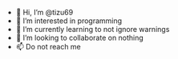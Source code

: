 - 👋 Hi, I’m @tizu69
- 👀 I’m interested in programming
- 🌱 I’m currently learning to not ignore warnings
- 💞️ I’m looking to collaborate on nothing
- 📫 Do not reach me

<!---
tizu69/tizu69 is a ✨ special ✨ repository because its `README.md` (this file) appears on your GitHub profile.
You can click the Preview link to take a look at your changes.
--->
